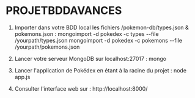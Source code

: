 ﻿# PROJETBDDAVANCES

1) Importer dans votre BDD local les fichiers /pokemon-db/types.json & pokemons.json :
mongoimport -d pokedex -c types --file /yourpath/types.json
mongoimport -d pokedex -c pokemons --file /yourpath/pokemons.json

2) Lancer votre serveur MongoDB sur localhost:27017 :
mongo 

3) Lancer l'application de Pokédex en étant à la racine du projet :
node app.js

4) Consulter l'interface web sur : http://localhost:8000/
